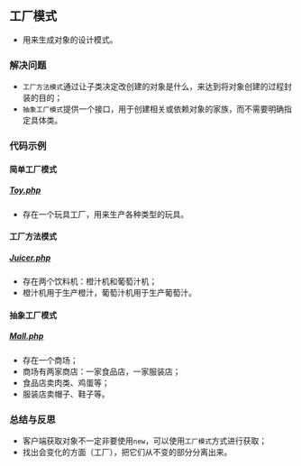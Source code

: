 ## 工厂模式
* 用来生成对象的设计模式。

### 解决问题
* `工厂方法模式`通过让子类决定改创建的对象是什么，来达到将对象创建的过程封装的目的；
* `抽象工厂模式`提供一个接口，用于创建相关或依赖对象的家族，而不需要明确指定具体类。

### 代码示例
#### 简单工厂模式
##### <a href="https://github.com/hhe0/design-pattern/blob/master/factory-pattern/Toy.php">Toy.php</a>
* 存在一个玩具工厂，用来生产各种类型的玩具。

#### 工厂方法模式
##### <a href="https://github.com/hhe0/design-pattern/blob/master/factory-pattern/Juicer.php">Juicer.php</a>
* 存在两个饮料机：橙汁机和葡萄汁机；
* 橙汁机用于生产橙汁，葡萄汁机用于生产葡萄汁。

#### 抽象工厂模式
##### <a href="https://github.com/hhe0/design-pattern/blob/master/factory-pattern/Mall.php">Mall.php</a>
* 存在一个商场；
* 商场有两家商店：一家食品店，一家服装店；
* 食品店卖肉类、鸡蛋等；
* 服装店卖帽子、鞋子等。

### 总结与反思
* 客户端获取对象不一定非要使用`new`，可以使用`工厂模式`方式进行获取；
* 找出会变化的方面（工厂），把它们从不变的部分分离出来。